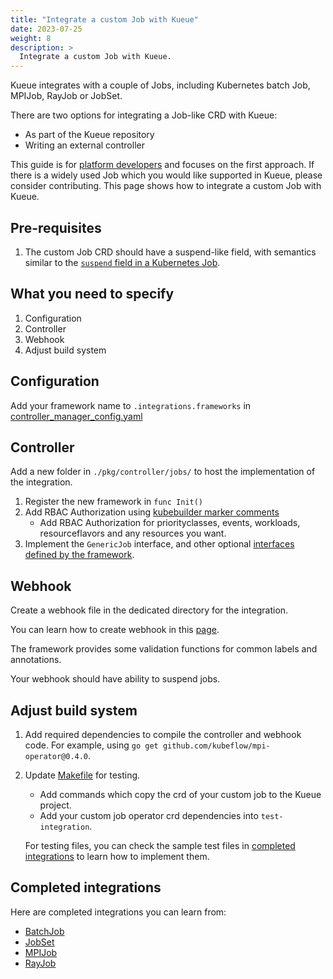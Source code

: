 ```yaml
---
title: "Integrate a custom Job with Kueue"
date: 2023-07-25
weight: 8
description: >
  Integrate a custom Job with Kueue.
---
```


Kueue integrates with a couple of Jobs, including Kubernetes batch Job, MPIJob, RayJob or JobSet.  

There are two options for integrating a Job-like CRD with Kueue:
- As part of the Kueue repository
- Writing an external controller

This guide is for [platform developers](/docs/tasks#platform-developer) and focuses on the first approach.
If there is a widely used Job which you would like supported in Kueue, please consider contributing.
This page shows how to integrate a custom Job with Kueue.

## Pre-requisites

1. The custom Job CRD should have a suspend-like field, with semantics similar to the [`suspend` field in a Kubernetes Job](https://kubernetes.io/docs/concepts/workloads/controllers/job/#suspending-a-job).

## What you need to specify

1. Configuration
2. Controller
3. Webhook
4. Adjust build system

## Configuration

Add your framework name to `.integrations.frameworks` in [controller_manager_config.yaml](https://github.com/kubernetes-sigs/kueue/blob/main/config/components/manager/controller_manager_config.yaml)

## Controller

Add a new folder in `./pkg/controller/jobs/` to host the implementation of the integration.

1. Register the new framework in `func Init()`
2. Add RBAC Authorization using [kubebuilder marker comments](https://book.kubebuilder.io/reference/markers/rbac.html)
    - Add RBAC Authorization for priorityclasses, events, workloads, resourceflavors and any resources you want.
3. Implement the `GenericJob` interface, and other optional [interfaces defined by the framework](https://github.com/kubernetes-sigs/kueue/blob/main/pkg/controller/jobframework/interface.go).

## Webhook

Create a webhook file in the dedicated directory for the integration.

You can learn how to create webhook in this [page](https://book.kubebuilder.io/cronjob-tutorial/webhook-implementation.html).

The framework provides some validation functions for common labels and annotations.

Your webhook should have ability to suspend jobs.


## Adjust build system

1. Add required dependencies to compile the controller and webhook code. For example, using `go get github.com/kubeflow/mpi-operator@0.4.0`.
2. Update [Makefile](https://github.com/kubernetes-sigs/kueue/blob/main/Makefile) for testing.
   - Add commands which copy the crd of your custom job to the Kueue project.
   - Add your custom job operator crd dependencies into `test-integration`.

   For testing files, you can check the sample test files in [completed integrations](#completed-integrations) to learn how to implement them.

## Completed integrations
Here are completed integrations you can learn from:
   - [BatchJob](https://github.com/kubernetes-sigs/kueue/tree/main/pkg/controller/jobs/job)
   - [JobSet](https://github.com/kubernetes-sigs/kueue/tree/main/pkg/controller/jobs/jobset)
   - [MPIJob](https://github.com/kubernetes-sigs/kueue/tree/main/pkg/controller/jobs/mpijob)
   - [RayJob](https://github.com/kubernetes-sigs/kueue/tree/main/pkg/controller/jobs/rayjob)